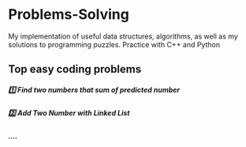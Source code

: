 # Problems-Solving
My implementation of useful data structures, algorithms, as well as my solutions to programming puzzles.
Practice with C++ and Python

## Top easy coding problems

  ##### :one: Find two numbers that sum of predicted number

  ##### :two: Add Two Number with Linked List
  ##### ....
